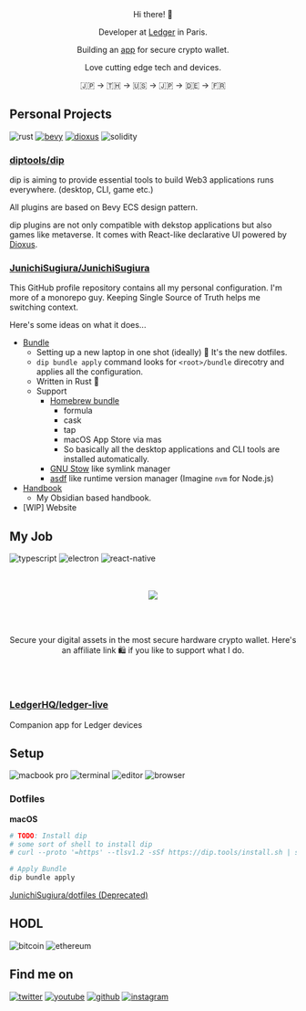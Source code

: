 
<div align="center">
  <br />  <br />
  
  <p>Hi there! 👋</p>
  
  <p>Developer at <a target="_blank" href="https://shop.ledger.com?r=3ae057a09ca4">Ledger</a> in Paris.</p>

  <p>Building an <a target="_blank" href="https://github.com/LedgerHQ/ledger-live-mobile">app</a> for secure crypto wallet.</p>
  <p>Love cutting edge tech and devices.</p>
  🇯🇵 → 🇹🇭 → 🇺🇸 → 🇯🇵 → 🇩🇪 → 🇫🇷
</div>

## Personal Projects
![rust](https://img.shields.io/badge/Rust-000000?style=for-the-badge&logo=rust)
[![bevy](https://img.shields.io/badge/Bevy%20Game%20Engine-000?style=for-the-badge)](https://bevyengine.org/)
[![dioxus](https://img.shields.io/badge/Dioxus-000?style=for-the-badge)]([https://bevyengine.org/](https://dioxuslabs.com/))
![solidity](https://img.shields.io/badge/Solidity-000?style=for-the-badge&logo=solidity)

### [diptools/dip](https://github.com/diptools/dip)

dip is aiming to provide essential tools to build Web3 applications runs everywhere. (desktop, CLI, game etc.)

All plugins are based on Bevy ECS design pattern.

dip plugins are not only compatible with dekstop applications but also games like metaverse.
It comes with React-like declarative UI powered by [Dioxus](https://github.com/dioxuslabs/dioxus).

### [JunichiSugiura/JunichiSugiura](https://github.com/JunichiSugiura/JunichiSugiura)

This GitHub profile repository contains all my personal configuration. I'm more of a monorepo guy. Keeping Single Source of Truth helps me switching context.

Here's some ideas on what it does...

- [Bundle](https://github.com/JunichiSugiura/JunichiSugiura/tree/main/bundle)
  - Setting up a new laptop in one shot (ideally) 🔫 It's the new dotfiles.
  - `dip bundle apply` command looks for `<root>/bundle` direcotry and applies all the configuration.
  - Written in Rust 🦀
  - Support
    - [Homebrew bundle](https://github.com/Homebrew/homebrew-bundle)
      - formula
      - cask
      - tap
      - macOS App Store via mas
      - So basically all the desktop applications and CLI tools are installed automatically.
    - [GNU Stow](https://www.gnu.org/software/stow/) like symlink manager
    - [asdf](https://github.com/asdf-vm/asdf) like runtime version manager (Imagine `nvm` for Node.js)
- [Handbook](docs/handbook/README.md)
  - My Obsidian based handbook.
- [WIP] Website

## My Job

![typescript](https://img.shields.io/badge/TypeScript-000?style=for-the-badge&logo=typescript)
![electron](https://img.shields.io/badge/Electron-000?style=for-the-badge&logo=electron&logoColor=white)
![react-native](https://img.shields.io/badge/React%20Native-000?style=for-the-badge&logo=react)

<div align="center">
  <br /><br />

  <a href="https://shop.ledger.com?r=3ae057a09ca4">
    <img algin="center" src="https://www.ledger.com/wp-content/themes/ledger-v2/public/images/ledger-logo-long.svg" />
  </a>

  <br /><br />

  Secure your digital assets in the most secure hardware crypto wallet.
  Here's an <a target="_blank" src="https://shop.ledger.com/?r=3ae057a09ca4">affiliate link 🛍️</a> if you like to support what I do.

  <br /><br />
</div>

### [LedgerHQ/ledger-live](https://github.com/LedgerHQ/ledger-live)

Companion app for Ledger devices

## Setup

![macbook pro](https://img.shields.io/badge/M1%20Max%20MacBook%20Pro%2014'-000000?style=for-the-badge&logo=apple)
![terminal](https://img.shields.io/badge/Alacritty-000000?style=for-the-badge&logo=alacritty)
![editor](https://img.shields.io/badge/Neovim-000000?style=for-the-badge&logo=neovim)
![browser](https://img.shields.io/badge/Brave-000000?style=for-the-badge&logo=brave)

### Dotfiles

**macOS**

```sh
# TODO: Install dip
# some sort of shell to install dip
# curl --proto '=https' --tlsv1.2 -sSf https://dip.tools/install.sh | sh

# Apply Bundle
dip bundle apply
```

[JunichiSugiura/dotfiles (Deprecated)](https://github.com/JunichiSugiura/dotfiles)

## HODL

![bitcoin](https://img.shields.io/badge/Bitcoin-000000?style=for-the-badge&logo=bitcoin)
![ethereum](https://img.shields.io/badge/Ethereum-000000?style=for-the-badge&logo=ethereum)

## Find me on

[![twitter](https://img.shields.io/badge/Twitter-000?style=for-the-badge&logo=Twitter&logoColor=1DA1F2)](https://twitter.com/JunichiSugiura)
[![youtube](https://img.shields.io/badge/YouTube-000?style=for-the-badge&logo=YouTube&logoColor=FF0000)](https://www.youtube.com/c/JunichiSugiura)
[![github](https://img.shields.io/badge/GitHub-000?style=for-the-badge&logo=GitHub&logoColor=white)](https://github.com/JunichiSugiura)
[![instagram](https://img.shields.io/badge/Instagram-000?style=for-the-badge&logo=Instagram&logoColor=E1306C)](https://www.instagram.com/junichisugiura_/)
